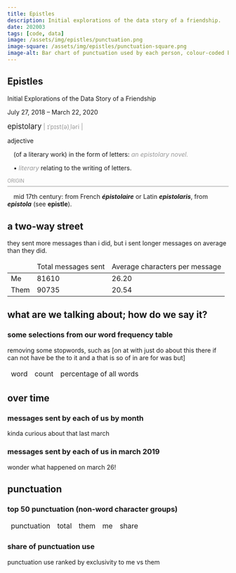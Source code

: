 ```yaml
---
title: Epistles
description: Initial explorations of the data story of a friendship.
date: 202003
tags: [code, data]
image: /assets/img/epistles/punctuation.png
image-square: /assets/img/epistles/punctuation-square.png
image-alt: Bar chart of punctuation used by each person, colour-coded by type of punctuation.
---
```


<html lang="en">
<head>
  <meta charset="UTF-8">
  <title>Epistles—Data Story of a Friendship</title>
  <link rel="stylesheet" href="https://cdn.jsdelivr.net/chartist.js/latest/chartist.min.css">
  <link href="https://fonts.googleapis.com/css?family=PT+Mono|Work+Sans:400,400i,600,600i&display=swap" rel="stylesheet">
  <link rel="stylesheet" href="styles.css">
</head>
<body>
  <main>
    <section class="intro">
      <h1 class="intro-heading">Epistles</h1>
      <p class="intro-subtitle subtitle">Initial Explorations of the Data Story of a Friendship</p>
      <p class="intro-dates">July 27, 2018 – March 22, 2020</p>
    </section>
    <section class="dict_wrapper">
      <div class="dict">
        <p><span style="font-size:1.2em">epistolary</span> <span style="color:#999">| ɪˈpɪst(ə)ˌləri |</span></p>
        <p>adjective</p>
        <p style="text-indent:1em">(of a literary work) in the form of letters: <span style="font-style:italic;color:#999">an epistolary novel.</span></p>
        <p style="text-indent:1em">• <span style="font-style:italic;color:#999">literary</span> relating to the writing of letters.</p>
        <p style="font-size:.8em;color:#999;border-bottom:1px solid currentColor;padding-bottom:.5em">ORIGIN</p>
        <p style="text-indent:1em">mid 17th century: from French <span style="font-weight:bold;font-style:italic">épistolaire</span> or Latin <span style="font-weight:bold;font-style:italic">epistolaris</span>, from <span style="font-weight:bold;font-style:italic">epistola</span> (see <span style="font-weight:bold">epistle</span>).</p>
      </div>
    </section>
    <section class="article_wrapper">
      <h2>a two-way street</h2>
      <p>they sent more messages than i did, but i sent longer messages on average than they did.</p>
      <table>
        <thead>
          <td></td>
          <td>Total messages sent</td>
          <td>Average characters per message</td>
        </thead>
        <tbody>
          <tr>
            <td>Me</td>
            <td>81610</td>
            <td class="cell_highlight">26.20</td>
          </tr>
          <tr>
            <td>Them</td>
            <td class="cell_highlight">90735</td>
            <td>20.54</td>
          </tr>
        </tbody>
      </table>
    </section>
    <section class="article_wrapper">
      <h2>what are we talking about; how do we say it?</h2>
      <h3 class="subtitle">some selections from our word frequency table</h3>
      <p>removing some stopwords, such as [on at with just do about this there if can not have be the to it and a that is so of in are for was but]</p>
      <table id="top_words">
        <thead>
          <td>word</td>
          <td>count</td>
          <td>percentage of all words</td>
        </thead>
        <tbody></tbody>
      </table>
    </section>
    <section class="article_wrapper">
      <h2>over time</h2>
      <h3 class="subtitle">messages sent by each of us by month</h3>
      <div class="ct-chart ct-golden-section hasLegend" id="byMonth"></div>
      <p>kinda curious about that last march</p>
      <h3 class="subtitle">messages sent by each of us in march 2019</h3>
      <div class="ct-chart ct-golden-section hasLegend" id="march"></div>
      <p>wonder what happened on march 26!</p>
    </section>
    <section class="article_wrapper">
      <h2>punctuation</h2>
      <h3 class="subtitle">top 50 punctuation (non-word character groups)</h3>
      <table id="top_punctuation">
        <thead>
          <td>punctuation</td>
          <td>total</td>
          <td>them</td>
          <td>me</td>
          <td>share</td>
        </thead>
        <tbody>
          <!-- <tr><td>'</td><td>15615</td><td>14527</td><td>30142</td></tr>
          <tr><td>?</td><td>6665</td><td>7194</td><td>13859</td></tr>
          <tr><td>!</td><td>6211</td><td>5750</td><td>11961</td></tr>
          <tr><td>:)</td><td>3548</td><td>3712</td><td>7260</td></tr>
          <tr><td>,</td><td>2357</td><td>3162</td><td>5519</td></tr>
          <tr><td>:))</td><td>1579</td><td>2305</td><td>3884</td></tr>
          <tr><td>!!</td><td>1345</td><td>1868</td><td>3213</td></tr>
          <tr><td>.</td><td>1757</td><td>709</td><td>2466</td></tr>
          <tr><td>:</td><td>883</td><td>1165</td><td>2048</td></tr>
          <tr><td>/</td><td>659</td><td>544</td><td>1203</td></tr>
          <tr><td>-</td><td>519</td><td>544</td><td>1063</td></tr>
          <tr><td>:)))</td><td>295</td><td>598</td><td>893</td></tr>
          <tr><td>(</td><td>582</td><td>277</td><td>859</td></tr>
          <tr><td>^^</td><td>78</td><td>776</td><td>854</td></tr>
          <tr><td>!!!</td><td>253</td><td>590</td><td>843</td></tr>
          <tr><td>:(</td><td>285</td><td>452</td><td>737</td></tr>
          <tr><td>)</td><td>496</td><td>239</td><td>735</td></tr>
          <tr><td>"</td><td>452</td><td>264</td><td>716</td></tr>
          <tr><td>:/</td><td>532</td><td>180</td><td>712</td></tr>
          <tr><td>…</td><td>366</td><td>331</td><td>697</td></tr>
          <tr><td>??</td><td>257</td><td>284</td><td>541</td></tr>
          <tr><td>...</td><td>256</td><td>253</td><td>509</td></tr>
          <tr><td>*</td><td>303</td><td>108</td><td>411</td></tr>
          <tr><td>’</td><td>316</td><td>49</td><td>365</td></tr>
          <tr><td>:))))</td><td>70</td><td>293</td><td>363</td></tr>
          <tr><td>:|</td><td>143</td><td>210</td><td>353</td></tr>
          <tr><td>:((</td><td>107</td><td>229</td><td>336</td></tr>
          <tr><td>://</td><td>98</td><td>233</td><td>331</td></tr>
          <tr><td>..</td><td>140</td><td>167</td><td>307</td></tr>
          <tr><td>+</td><td>160</td><td>128</td><td>288</td></tr>
          <tr><td>😊</td><td>257</td><td>22</td><td>279</td></tr>
          <tr><td>$</td><td>93</td><td>120</td><td>213</td></tr>
          <tr><td>()</td><td>117</td><td>90</td><td>207</td></tr>
          <tr><td>???</td><td>39</td><td>155</td><td>194</td></tr>
          <tr><td>\n</td><td>102</td><td>77</td><td>179</td></tr>
          <tr><td>!!!!</td><td>44</td><td>128</td><td>172</td></tr>
          <tr><td>""</td><td>93</td><td>75</td><td>168</td></tr>
          <tr><td>:)))))</td><td>31</td><td>117</td><td>148</td></tr>
          <tr><td>;</td><td>72</td><td>70</td><td>142</td></tr>
          <tr><td>😎</td><td>57</td><td>68</td><td>125</td></tr>
          <tr><td>:///</td><td>44</td><td>69</td><td>113</td></tr>
          <tr><td>:<</td><td>37</td><td>73</td><td>110</td></tr>
          <tr><td><</td><td>57</td><td>52</td><td>109</td></tr>
          <tr><td>^</td><td>50</td><td>59</td><td>109</td></tr>
          <tr><td>:')</td><td>100</td><td>6</td><td>106</td></tr>
          <tr><td>=</td><td>65</td><td>39</td><td>104</td></tr>
          <tr><td>😌</td><td>70</td><td>33</td><td>103</td></tr>
          <tr><td>!!!!!</td><td>21</td><td>78</td><td>99</td></tr>
          <tr><td>&</td><td>70</td><td>17</td><td>87</td></tr>
          <tr><td>😊😊</td><td>60</td><td>19</td><td>79</td></tr> -->
        </tbody>
      </table>
      <h3 class="subtitle">share of punctuation use</h3>
      <p>punctuation use ranked by exclusivity to me vs them</p>
      <div class="ct-chart ct-golden-section" id="punctuation"></div>
    </section>
  </main>
  <!-- scripts -->
  <script src="https://cdn.jsdelivr.net/chartist.js/latest/chartist.min.js"></script>
  <script src="https://raw.githubusercontent.com/alexstanbury/chartist-plugin-axistitle/master/src/scripts/chartist-plugin-axistitle.js" type="javascript"></script>
  <script src="scripts.js"></script>
</body>
</html>